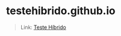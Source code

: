 # testehibrido.github.io

> Link: [Teste Híbrido](https://kianelc.github.io/testehibrido.github.io/)
